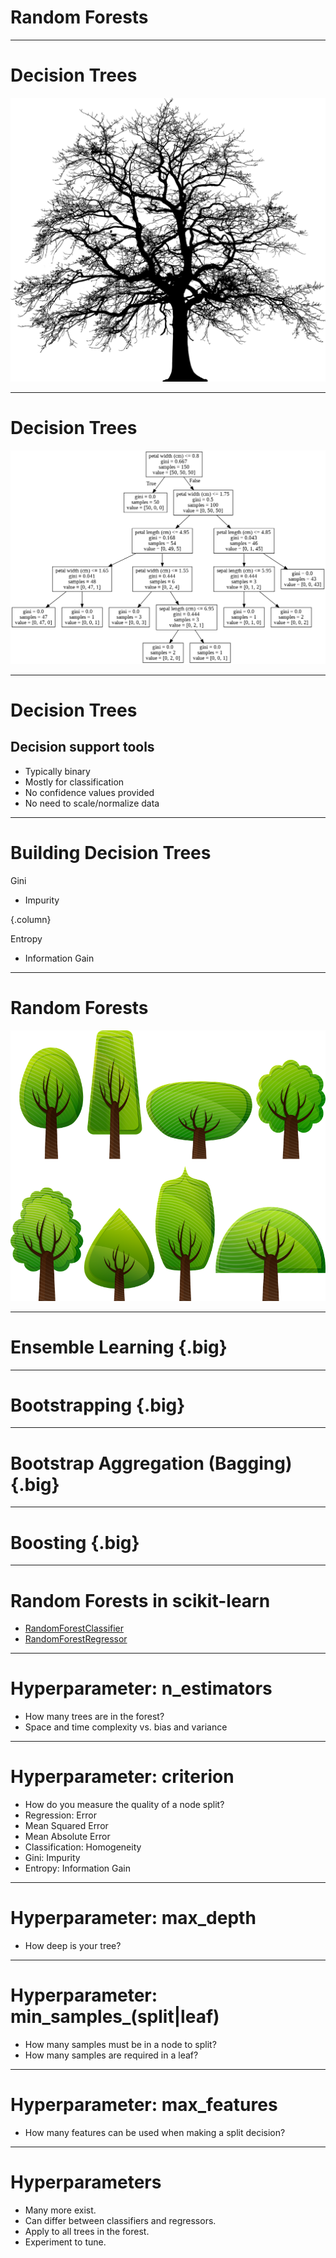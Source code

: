# Random Forests

<!--
In this unit we are going to talk about random forests. Random forests build upon a concept that we
have already learned, decision trees, so let's take a moment to remind ourselves about decision
trees.
-->

---

# Decision Trees

![](res/tree.png)

<!--
Before we talk about Random Forests we should take some time to review what we have already learned
about Decision Trees.

Image Details:
* [tree.png](https://pixabay.com/vectors/tree-silhouette-winter-plant-3979965/): Pixabay License
-->

---

# Decision Trees

![](res/decision-tree.png)

<!--

Let's start by taking a look at a decision tree. This particular example is a tree predicting iris
species from the popular iris dataset.

Decision trees have a single root node and a variable depth number of intermediate nodes, ending in
many leaf nodes. A decision is made by comparing the one of your features to some derived value at
the node and then following a path based on the comparison. The leaf node that you arrive at is your
"decision".

Image Details:
* tree.png: Copyright Google
-->

---

# Decision Trees

## Decision support tools

* Typically binary
* Mostly for classification
* No confidence values provided
* No need to scale/normalize data

<!--
A few other highlights that we have already learned about decision trees:

Typically decision trees have two paths that can be taken at any node (binary tree).

Decision trees are most often used for classification purposes. They can be used for regression, but
are not a great fit.

Unlike other classification algorithms, decision trees don't provide a list of labels and the a
numeric confidence in the applicability of each label. Instead you receive a single final decision.

Decision trees are not sensitive to features having different ranges of values. Most machine
learning algorithms benefit from scaling and/or normalizing data, but decision trees are an
exception.
-->

---

# Building Decision Trees

Gini

* Impurity

{.column}

Entropy

* Information Gain

<!--
Also remember that when building decision trees we must choose what factor to base our splits on. We
can use the Gini algorithm to minimize impurity or entropy to maximize information gain. We
discussed this in our unit about decision trees.
-->

---

# Random Forests

![](res/forest.png)

<!--
Let's now move to random forests. The word "forest" is very appropriate. A decision tree is a single
set of comparisons that are made to come to a single classification decision. A random forest is a
collection of two or more decision trees built with your training data. Each tree is consulted when
a prediction is being made. The majority classification across all trees is the final classification
decision made by the random forest.

Image Details:
* [forest.png](https://pixabay.com/vectors/deciduous-trees-forest-trees-154168/): Pixabay License
-->

---

# Ensemble Learning {.big}

<!--
This is our first foray into "ensemble learning". Ensemble learning is a technique in which multiple
learners are trained on the training data and their results are aggregated in some way. This
aggregation is typically majority vote, mode, for classification and mean or median for regression.
-->

---

# Bootstrapping {.big}

<!--
You might be asking how training multiple trees with the same dataset would be much better than
simply training on tree. Typically, you don't actually train every tree in a random forest with the
same full dataset. Instead, each tree is trained with a sample of the data from the dataset. This
sampling is called bootstrapping.

For each tree in the forest a random set of data is chosen for training. The samples can overlap.
This is considered sampling "with replacement".

You can also choose to train every tree with the entire dataset. In this case you get variation in
trees based on their random starting points.
-->

---

# Bootstrap Aggregation (Bagging) {.big}

<!--
A specific form of bootstrapping that you'll hear about in machine learning circles is "bootstrap
aggregation". This term is often shortened to "bagging".

Bagging is a form of bootstrapping that creates multiple full-sized copies of your training dataset
with slightly different data.

Let's give an example. Say you have a dataset with 1000 items in it and you want a random forest
with 5 trees in it. If you bag the data, 5 datasets of size 1000 will be created by randomly
sampling your original dataset with replacement. Since we replace items in the original dataset
there will likely be duplicates in each generated dataset. This allows each tree to have a slightly
different view of the data.

Note that after the datasets are made, trees can be built and used in parallel.
-->

---

# Boosting {.big}

<!--
While we are on the topic of ensemble learning techniques, we'll take a moment to talk about another
popular technique, boosting. Boosting is a technique of training a model, determining which types of
predictions it performed poorly on, and then training a subsequent model to focus more on the
predictions that the model before it got wrong.

You can think of it as an assembly line where each worker has a specialty.

The downside of boosting is that it has to be done sequentially.
-->

---

# Random Forests in scikit-learn

* [RandomForestClassifier](https://scikit-learn.org/stable/modules/generated/sklearn.ensemble.RandomForestClassifier.html)
* [RandomForestRegressor](https://scikit-learn.org/stable/modules/generated/sklearn.ensemble.RandomForestRegressor.html)

<!--
scikit-learn provides a couple of random forest implementations, one for classification and one
for regression. The two implementations share many hyperparameters, but not all. We'll spend the
next few slides highlighting some of the hyperparameters.
-->

---

# Hyperparameter: n_estimators

* How many trees are in the forest?
* Space and time complexity vs. bias and variance

<!--
One of the most useful hyperparameters is `n_estimators`. This parameter sets the number of trees
that will be in the forest. As you increase the number of trees you should expect for the bias in
your model to be reduced. This comes at the cost of more resources being needed for training.

If you are training in parallel, then you'll have as many copies of your dataset as you do trees. If
you are training serially, then the time to train will increase linearly with the number of trees.

Can more trees ever be a bad thing?

Probably not, though there will be diminishing returns as the number of trees grows too much.

How to you choose the best number?

Experimentation. Play with different settings and compare training time and model scores until you
find a value that seems to be fast and "good" enough for your use case.
-->

---

# Hyperparameter: criterion

* How do you measure the quality of a node split?
* Regression: Error
 * Mean Squared Error
 * Mean Absolute Error
* Classification: Homogeneity
 * Gini: Impurity
 * Entropy: Information Gain

<!--
Another parameter that is shared, but different, across implementation is `criterion`. This is the
measure that will be used to determine the quality of a split decision at a given node.

For regression the options are mean squared error, MSE, or mean absolute error, MAE. Remember from
our model quality discussions that MSE penalizes outliers much more than MAE.

For classification we can choose to either use Gini, which is an impurity measurement, or Entropy,
which is a measure of information gain. Both of these are measures of set homogeneity.
-->

---

# Hyperparameter: max_depth

* How deep is your tree?

<!--
By default every decision tree in the random forest will split until every leaf node is as pure as
it can be. This can lead to overfitting. You can try to prevent this by setting a max depth on the
tree.

Can you think of how this parameter might be harmful?

What if the tree isn't well balanced and you end up with larger sets of data on one branch of the
tree. If you put an artificial depth cap one the overpopulated branch might not have very pure
leaves.

Let's look at another hyperparameter that can help prevent overfitting without having to worry
about balance.
-->

---

# Hyperparameter: min_samples_(split|leaf)

* How many samples must be in a node to split?
* How many samples are required in a leaf?

<!--
These two hyperparameters are very related. The first asks how many samples are required in a node
for you to be able to split it. Any value greater than one is allowed, with the default being two.

The next hyperparameter, min_samples_leaf, tells us the minimum number of samples needed to form a
leaf node. The default is one, which is very specific.

You should be able to see how these are related, and how they can cancel each other out. If I say
that `min_samples_leaf` is two instead of one, then I've effectively set `min_samples_split` to at
least four because I need four samples in a parent node to make two leaf nodes each with two
samples.

The nice thing about these hyperparameters are that they work well with unbalanced trees, unlike
`max_depth`.

How do you pick a value for these parameters? Trial and error, like most hyperparameters.
-->

---

# Hyperparameter: max_features

* How many features can be used when making a split decision?

<!--
By default a decision tree in a random forest will attempt to use all features in determining the
best split for a node. If you have a lot of features this might be computationally expensive or
even lead to some overfitting. You can limit the number of features used in any decision so that
only the most significant features are used at each node.
-->

---

# Hyperparameters

* Many more exist.
* Can differ between classifiers and regressors.
* Apply to all trees in the forest.
* Experiment to tune.

<!--
We've just sampled a small sample of hyperparameters that are available for random forests. Many
more exist. Note that there are some differences in what parameters you can tweak between regressors
and classifiers. Also, any parameters you set apply to all trees in a forest. And finally, the best
way to find the best parameters is to experiment with many different options and find which perform
best for your data.
!-->
